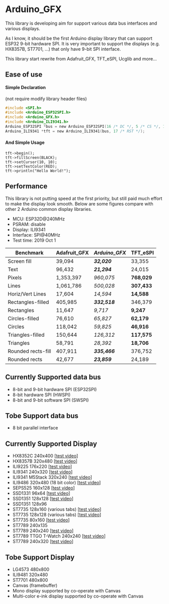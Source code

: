 # Arduino_GFX
This library is developing aim for support various data bus interfaces and various displays.

As I know, it should be the first Arduino display library that can support ESP32 9-bit hardware SPI. It is very important to support the displays (e.g. HX8357B, ST7701, ...) that only have 9-bit SPI interface.

This library start rewrite from Adafruit_GFX, TFT_eSPI, Ucglib and more...

## Ease of use
#### Simple Declaration
(not require modify library header files)
```C
#include <SPI.h>
#include <Arduino_ESP32SPI.h>
#include <Arduino_GFX.h>
#include <Arduino_ILI9341.h>
Arduino_ESP32SPI *bus = new Arduino_ESP32SPI(16 /* DC */, 5 /* CS */, 18 /* SCK */, 23 /* MOSI */, -1 /* MISO */);
Arduino_ILI9341 *tft = new Arduino_ILI9341(bus, 17 /* RST */);
```

#### And Simple Usage
```
tft->begin();
tft->fillScreen(BLACK);
tft->setCursor(10, 10);
tft->setTextColor(RED);
tft->println("Hello World!");
```


## Performance
This library is not putting speed at the first priority, but still paid much effort to make the display look smooth. Below are some figures compare with other 2 Arduino common display libraries.
- MCU: ESP32D@240MHz
- PSRAM: disable
- Display: ILI9341
- Interface: SPI@40MHz
- Test time: 2019 Oct 1

| Benchmark          | Adafruit_GFX | *Arduino_GFX* | TFT_eSPI    |
| ------------------ | ------------ | ------------- | ----------- |
| Screen fill        | 39,094       | ***32,020***  | 33,355      |
| Text               | 96,432       | ***21,294***  | 24,015      |
| Pixels             | 1,353,397    | *960,075*     | **768,029** |
| Lines              | 1,061,786    | *500,028*     | **307,433** |
| Horiz/Vert Lines   | 17,604       | *14,594*      | **14,588**  |
| Rectangles-filled  | 405,985      | ***332,518*** | 346,379     |
| Rectangles         | 11,647       | *9,717*       | **9,247**   |
| Circles-filled     | 76,610       | *65,827*      | **62,179**  |
| Circles            | 118,042      | *59,825*      | **46,916**  |
| Triangles-filled   | 150,644      | *126,312*     | **117,575** |
| Triangles          | 58,791       | *28,392*      | **18,706**  |
| Rounded rects-fill | 407,911      | ***335,466*** | 376,752     |
| Rounded rects      | 42,677       | ***23,859***  | 24,189      |


## Currently Supported data bus
- 8-bit and 9-bit hardware SPI (ESP32SPI)
- 8-bit hardware SPI (HWSPI)
- 8-bit and 9-bit software SPI (SWSPI)

## Tobe Support data bus
- 8 bit parallel interface

## Currently Supported Display
- HX8352C 240x400 [[test video](https://youtu.be/m2xWYbS3t7s)]
- HX8357B 320x480 [[test video](https://youtu.be/pB6_LOCiUqg)]
- ILI9225 176x220 [[test video](https://youtu.be/jm2UrCG27F4)]
- ILI9341 240x320 [[test video](https://youtu.be/NtlEEL7MkQY)]
- ILI9341 M5Stack 320x240 [[test video](https://youtu.be/UoPpIjVSO5Q)]
- ILI9486 320x480 (18 bit color) [[test video](https://youtu.be/pZ6izDqmVds)]
- SEPS525 160x128 [[test video](https://youtu.be/tlmvFBHYv-k)]
- SSD1331 96x64 [[test video](https://youtu.be/v20b1A_KDcQ)]
- SSD1351 128x128 [[test video](https://youtu.be/5TIM-qMVBNQ)]
- SSD1351 128x96
- ST7735 128x160 (various tabs) [[test video](https://youtu.be/eRBSSD_N9II)]
- ST7735 128x128 (various tabs) [[test video](https://youtu.be/6rueSV2Ee6c)]
- ST7735 80x160 [[test video](https://youtu.be/qESHDuYo_Mk)]
- ST7789 240x135
- ST7789 240x240 [[test video](https://youtu.be/Z27zYg5uAsk)]
- ST7789 TTGO T-Watch 240x240 [[test video](https://youtu.be/9AqsXMB8Qbk)]
- ST7789 240x320 [[test video](https://youtu.be/ZEvc1LkuVuQ)]

## Tobe Support Display
- LG4573 480x800
- ILI9481 320x480
- ST7701 480x800
- Canvas (framebuffer)
- Mono display supported by co-operate with Canvas
- Multi-color e-ink display supported by co-operate with Canvas